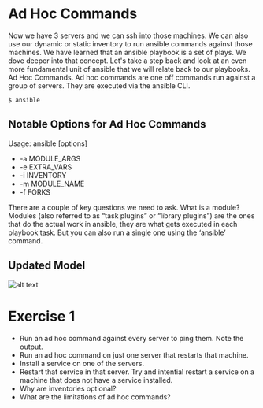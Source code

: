 Ad Hoc Commands
===
Now we have 3 servers and we can ssh into those machines. We can also use our dynamic or static inventory to run ansible commands against those machines. We have learned that an ansible playbook is a set of plays. We dove deeper into that concept. Let's take a step back and look at an even more fundamental unit of ansible that we will relate back to our playbooks. Ad Hoc Commands. Ad hoc commands are one off commands run against a group of servers. They are executed via the ansible CLI. 

```
$ ansible
```

Notable Options for Ad Hoc Commands
---

Usage: ansible <host-pattern> [options]

* -a MODULE_ARGS
* -e EXTRA_VARS
* -i INVENTORY
* -m MODULE_NAME
* -f FORKS

There are a couple of key questions we need to ask. What is a module? Modules (also referred to as “task plugins” or “library plugins”) are the ones that do the actual work in ansible, they are what gets executed in each playbook task. But you can also run a single one using the ‘ansible’ command.


Updated Model
---

![alt text](https://raw.githubusercontent.com/vccabral/ansible-101/master/model%20state%203.png "Model of Ansible")


Exercise 1
===
* Run an ad hoc command against every server to ping them. Note the output.
* Run an ad hoc command on just one server that restarts that machine. 
* Install a service on one of the servers.
* Restart that service in that server. Try and intential restart a service on a machine that does not have a service installed.
* Why are inventories optional?
* What are the limitations of ad hoc commands?


